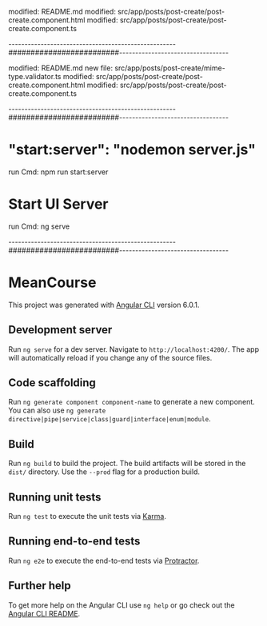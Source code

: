 modified:   README.md
modified:   src/app/posts/post-create/post-create.component.html
modified:   src/app/posts/post-create/post-create.component.ts

----------------------------------------------------#########################----------------------------------

modified:   README.md
new file:   src/app/posts/post-create/mime-type.validator.ts
modified:   src/app/posts/post-create/post-create.component.html
modified:   src/app/posts/post-create/post-create.component.ts

----------------------------------------------------#########################----------------------------------

# "start:server": "nodemon server.js"
run Cmd: npm run start:server

# Start UI Server
run Cmd: ng serve

----------------------------------------------------#########################----------------------------------
# MeanCourse

This project was generated with [Angular CLI](https://github.com/angular/angular-cli) version 6.0.1.

## Development server

Run `ng serve` for a dev server. Navigate to `http://localhost:4200/`. The app will automatically reload if you change any of the source files.

## Code scaffolding

Run `ng generate component component-name` to generate a new component. You can also use `ng generate directive|pipe|service|class|guard|interface|enum|module`.

## Build

Run `ng build` to build the project. The build artifacts will be stored in the `dist/` directory. Use the `--prod` flag for a production build.

## Running unit tests

Run `ng test` to execute the unit tests via [Karma](https://karma-runner.github.io).

## Running end-to-end tests

Run `ng e2e` to execute the end-to-end tests via [Protractor](http://www.protractortest.org/).

## Further help

To get more help on the Angular CLI use `ng help` or go check out the [Angular CLI README](https://github.com/angular/angular-cli/blob/master/README.md).
